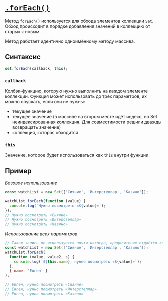 # [`.forEach()`](../index.md)

Метод `forEach()` используется для обхода элементов коллекции `Set`. Обход происходит в порядке добавления значений в коллекцию от старых к новым.

Метод работает идентично одноимённому методу массива.

## Синтаксис

```js
set.forEach(callback, this);
```

### `callback`

Колбэк-функцию, которую нужно выполнить на каждом элементе коллекции. Функция может использовать до трёх параметров, их можно опускать, если они не нужны:

- текущее значение
- текущее значение (в массиве на втором месте идёт индекс, но Set неиндексированная коллекция. Для совместимости решили дважды возвращать значение)
- коллекция, которая обходится

### `this`

Значение, которое будет использоваться как `this` внутри функции.

## Пример

_Базовое использование_

```js
const watchList = new Set(['Сияние', 'Интерстеллар', 'Казино']);

watchList.forEach(function (value) {
  console.log(`Нужно посмотреть «${value}»`);
});
// Нужно посмотреть «Сияние»
// Нужно посмотреть «Интерстеллар»
// Нужно посмотреть «Казино»
```

_Использование всех параметров_

```js
// Такая запись не используется почти никогда, предпочтение отдаётся короткой записи, описанной в первом примере.
const watchList = new Set(['Сияние', 'Интерстеллар', 'Казино']);
watchList.forEach(
  function (value, value2, s) {
    console.log(`${this.name}, нужно посмотреть «${value}»`);
  },
  { name: 'Евген' }
);

// Евген, нужно посмотреть «Сияние»
// Евген, нужно посмотреть «Интерстеллар»
// Евген, нужно посмотреть «Казино»
```
